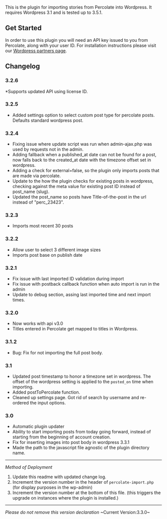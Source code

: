 This is the plugin for importing stories from Percolate into Wordpress. It requires Wordpress 3.1 and is tested up to 3.5.1.

Get Started
-----------

In order to use this plugin you will need an API key issued to you from Percolate, along with your user ID. For installation instructions please visit our [Wordpress partners page](http://partners.percolate.com/category/plugin-documentation/wordpress/).


Changelog
-----------
### 3.2.6

*Supports updated API using license ID.

### 3.2.5

* Added settings option to select custom post type for percolate posts. Defaults standard wordpress post.


### 3.2.4

* Fixing issue where update script was run when admin-ajax.php was used by requests not in the admin.
* Adding fallback when a published_at date can not be found for a post, now falls back to the created_at date with the timezone offset set in wordpress.
* Adding a check for external=false, so the plugin only imports posts that are made via percolate.
* Update to the how the plugin checks for existing posts in wordpress, checking against the meta value for existing post ID instead of post_name (slug).
* Updated the post_name so posts have Title-of-the-post in the url instead of "perc_23423".


### 3.2.3

* Imports most recent 30 posts

### 3.2.2

* Allow user to select 3 different image sizes
* Imports post base on publish date

### 3.2.1

* Fix issue with last imported ID validation during import
* Fix issue with postback callback function when auto import is run in the admin
* Update to debug section, assing last imported time and next import times.

### 3.2.0

* Now works with api v3.0 
* Titles entered in Percolate get mapped to titles in Wordpress.


### 3.1.2

* Bug: Fix for not importing the full post body. 

### 3.1

* Updated post timestamp to honor a timezone set in wordpress. The offset of the wordpress setting is applied to the `posted_on` time when importing. 
* Added postToPercolate function.
* Cleaned up settings page. Got rid of search by username and re-ordered the input options.


### 3.0

* Automatic plugin updater
* Ability to start importing posts from today going forward, instead of starting from the beginning of account creation. 
* Fix for inserting images into post body in wordpress 3.3.1
* Made the path to the javascript file agnostic of the plugin directory name.

-----------
_Method of Deployment_

1. Update this readme with updated change log.
2. Increment the version number in the header of `percolate-import.php` (for display purposes in the wp-admin)
3. Increment the version number at the bottom of this file. (this triggers the upgrade on instances where the plugin is installed.) 

--------------------------------------------------
_Please do not remove this version declaration_
~Current Version:3.3.0~



